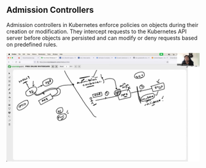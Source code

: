 ## Admission Controllers

Admission controllers in Kubernetes enforce policies on objects during their creation or modification. They intercept requests to the Kubernetes API server before objects are persisted and can modify or deny requests based on predefined rules.

![alt text](<Service Mesh explained in 60 minutes _ Istio mTLS and Canary Demo _ Complete beginner level guide 55-38 screenshot.png>)